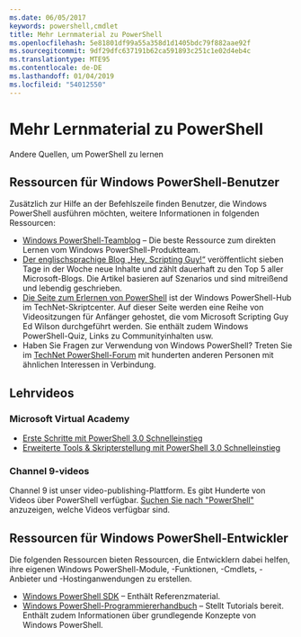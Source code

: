```yaml
---
ms.date: 06/05/2017
keywords: powershell,cmdlet
title: Mehr Lernmaterial zu PowerShell
ms.openlocfilehash: 5e81801df99a55a358d1d1405bdc79f882aae92f
ms.sourcegitcommit: 9df29dfc637191b62ca591893c251c1e02d4eb4c
ms.translationtype: MTE95
ms.contentlocale: de-DE
ms.lasthandoff: 01/04/2019
ms.locfileid: "54012550"
---
```

# <a name="more-powershell-learning"></a>Mehr Lernmaterial zu PowerShell

Andere Quellen, um PowerShell zu lernen

## <a name="resources-for-windows-powershell-users"></a>Ressourcen für Windows PowerShell-Benutzer

Zusätzlich zur Hilfe an der Befehlszeile finden Benutzer, die Windows PowerShell ausführen möchten, weitere Informationen in folgenden Ressourcen:

- [Windows PowerShell-Teamblog](https://blogs.msdn.microsoft.com/powershell/) – Die beste Ressource zum direkten Lernen vom Windows PowerShell-Produktteam.
- [Der englischsprachige Blog „Hey, Scripting Guy!“](https://blogs.technet.microsoft.com/heyscriptingguy/) veröffentlicht sieben Tage in der Woche neue Inhalte und zählt dauerhaft zu den Top 5 aller Microsoft-Blogs. Die Artikel basieren auf Szenarios und sind mitreißend und lebendig geschrieben.
- [Die Seite zum Erlernen von PowerShell](https://blogs.technet.microsoft.com/heyscriptingguy/2015/01/04/weekend-scripter-the-best-ways-to-learn-powershell/) ist der Windows PowerShell-Hub im TechNet-Skriptcenter. Auf dieser Seite werden eine Reihe von Videositzungen für Anfänger gehostet, die vom Microsoft Scripting Guy Ed Wilson durchgeführt werden. Sie enthält zudem Windows PowerShell-Quiz, Links zu Communityinhalten usw.
- Haben Sie Fragen zur Verwendung von Windows PowerShell? Treten Sie im [TechNet PowerShell-Forum](https://social.technet.microsoft.com/Forums/home?forum=winserverpowershell) mit hunderten anderen Personen mit ähnlichen Interessen in Verbindung.

## <a name="video-training"></a>Lehrvideos

### <a name="microsoft-virtual-academy"></a>Microsoft Virtual Academy

- [Erste Schritte mit PowerShell 3.0 Schnelleinstieg](https://mva.microsoft.com/en-US/training-courses/getting-started-with-powershell-30-jump-start-8276)
- [Erweiterte Tools & Skripterstellung mit PowerShell 3.0 Schnelleinstieg](https://mva.microsoft.com/en-US/training-courses/advanced-tools-scripting-with-powershell-30-jump-start-8277)

### <a name="channel-9-videos"></a>Channel 9-videos

Channel 9 ist unser video-publishing-Plattform. Es gibt Hunderte von Videos über PowerShell verfügbar. [Suchen Sie nach "PowerShell"](https://channel9.msdn.com/Search?term=PowerShell&sortBy=top-rated) anzuzeigen, welche Videos verfügbar sind.

## <a name="resources-for-windows-powershell-developers"></a>Ressourcen für Windows PowerShell-Entwickler

Die folgenden Ressourcen bieten Ressourcen, die Entwicklern dabei helfen, ihre eigenen Windows PowerShell-Module, -Funktionen, -Cmdlets, -Anbieter und -Hostinganwendungen zu erstellen.

- [Windows PowerShell SDK](https://go.microsoft.com/fwlink/p/?LinkID=89595) – Enthält Referenzmaterial.
- [Windows PowerShell-Programmiererhandbuch](https://go.microsoft.com/fwlink/p/?LinkID=89596) – Stellt Tutorials bereit. Enthält zudem Informationen über grundlegende Konzepte von Windows PowerShell.
